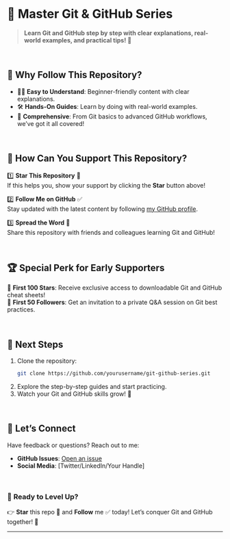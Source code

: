 # 🚀 **Master Git & GitHub Series**

> **Learn Git and GitHub step by step with clear explanations, real-world examples, and practical tips! 🌟**

<br/>

## 📢 **Why Follow This Repository?**

- 🧑‍🎓 **Easy to Understand**: Beginner-friendly content with clear explanations.  
- 🛠️ **Hands-On Guides**: Learn by doing with real-world examples.  
- 📘 **Comprehensive**: From Git basics to advanced GitHub workflows, we’ve got it all covered!  

<br/>

## 🌟 **How Can You Support This Repository?**

1️⃣ **Star This Repository** 🌟  
If this helps you, show your support by clicking the **Star** button above!  

2️⃣ **Follow Me on GitHub** ✅  
Stay updated with the latest content by following [my GitHub profile](https://github.com/yourusername).  

3️⃣ **Spread the Word** 📢  
Share this repository with friends and colleagues learning Git and GitHub!  

<br/>

## 🏆 **Special Perk for Early Supporters**  

🎁 **First 100 Stars**: Receive exclusive access to downloadable Git and GitHub cheat sheets!  
🎁 **First 50 Followers**: Get an invitation to a private Q&A session on Git best practices.  

<br/>

## 🎯 **Next Steps**

1. Clone the repository:  
   ```bash
   git clone https://github.com/yourusername/git-github-series.git
   ```  
2. Explore the step-by-step guides and start practicing.  
3. Watch your Git and GitHub skills grow! 🚀  

<br/>

## 💬 **Let’s Connect**  

Have feedback or questions? Reach out to me:  
- **GitHub Issues**: [Open an issue](https://github.com/yourusername/git-github-series/issues)  
- **Social Media**: [Twitter/LinkedIn/Your Handle]  

<br/>

### 🚀 **Ready to Level Up?**  

👉 **Star** this repo 🌟 and **Follow** me ✅ today! Let’s conquer Git and GitHub together! 💪  

---
